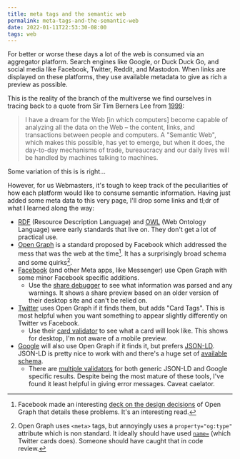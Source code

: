 ```yaml
---
title: meta tags and the semantic web
permalink: meta-tags-and-the-semantic-web
date: 2022-01-11T22:53:30-08:00
tags: web
---
```


For better or worse these days a lot of the web is consumed via an aggregator
platform. Search engines like Google, or Duck Duck Go, and social media like
Facebook, Twitter, Reddit, and Mastodon. When links are displayed on these
platforms, they use available metadata to give as rich a preview as possible.

This is the reality of the branch of the multiverse we find ourselves in tracing
back to a quote from Sir Tim Berners Lee from [1999](https://youtu.be/vG8WpLr6y_U?):

> I have a dream for the Web [in which computers] become capable of analyzing all
> the data on the Web – the content, links, and transactions between people and
> computers. A "Semantic Web", which makes this possible, has yet to emerge, but when it does, the day-to-day mechanisms of trade, bureaucracy and our daily lives will be handled by machines talking to machines.

Some variation of this is is right...

However, for us Webmasters, it's tough to keep track of the peculiarities of
how each platform would like to consume semantic information. Having just added
some meta data to this very page, I'll drop some links and tl;dr of what
I learned along the way:

- [RDF] (Resource Description Language) and [OWL] (Web Ontology Language) were
  early standards that live on. They don't get a lot of practical use.
- [Open Graph] is a standard proposed by Facebook which addressed the mess that
  was the web at the time[^og deck]. It has a surprisingly broad schema and some
  quirks[^og non standard].
- [Facebook] (and other Meta apps, like Messenger) use Open Graph with some minor Facebook specific additions.
  - Use the [share debugger](https://developers.facebook.com/tools/debug/) to
    see what information was parsed and any warnings. It shows a share
    preview based on an older version of their desktop site and can't be relied
    on.
- [Twitter] uses Open Graph if it finds them, but adds "Card Tags". This is most
  helpful when you want something to appear slightly differently on Twitter vs
  Facebook.
  - Use their [card validator](https://cards-dev.twitter.com/validator) to see
    what a card will look like. This shows for desktop, I'm not aware of
    a mobile preview.
- [Google] will also use Open Graph if it finds it, but prefers [JSON-LD].
  JSON-LD is pretty nice to work with and there's a huge set of [available schema](https://schema.org/docs/schemas.html).
  - There are [multiple validators](https://developers.google.com/search/docs/advanced/structured-data)
    for both generic JSON-LD and Google specific results. Despite being the most
    mature of these tools, I've found it least helpful in giving error messages.
    Caveat caelator.

[^og deck]: Facebook made an interesting [deck on the design decisions](https://www.scribd.com/doc/30715288/The-Open-Graph-Protocol-Design-Decisions)
of Open Graph that details these problems. It's an interesting read.

[^og non standard]: Open Graph uses `<meta>` tags, but annoyingly uses
a `property="og:type"` attribute which is non standard. It ideally should have
used [`name=`](https://developer.mozilla.org/en-US/docs/Web/HTML/Element/meta#attr-name)
(which Twitter cards does). Someone should have caught that in code review.

[semantic web]: https://en.wikipedia.org/wiki/Semantic_Web 'sometimes known as Web 3.0'
[rdf]: https://www.w3.org/RDF/
[owl]: https://en.wikipedia.org/wiki/Web_Ontology_Language
[open graph]: https://ogp.me/
[facebook]: https://developers.facebook.com/docs/sharing/webmasters/#markup
[twitter]: https://developer.twitter.com/en/docs/twitter-for-websites/cards/overview/markup
[google]: https://developers.google.com/search/docs/advanced/structured-data/intro-structured-data
[json-ld]: https://json-ld.org/
